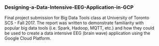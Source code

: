 ### Designing-a-Data-Intensive-EEG-Application-in-GCP

Final project submission for Big Data Tools class at University of Toronto SCS - Fall 2017. The report was written to demonstrate familiarity with popular big data tools (i.e. Spark, Hadoop, MQTT, etc.) and how they could be used to create a data intensive EEG (brain wave) application using the Google Cloud Platform. 